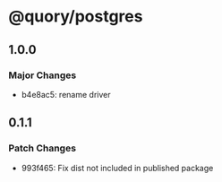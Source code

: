 # @quory/postgres

## 1.0.0

### Major Changes

- b4e8ac5: rename driver

## 0.1.1

### Patch Changes

- 993f465: Fix dist not included in published package
